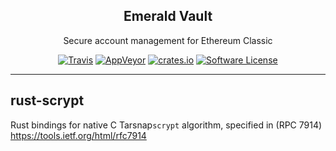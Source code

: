 <p align="center">
  <h2 align="center">Emerald Vault</a></h3>
  <p align="center">Secure account management for Ethereum Classic</a></p>
  <p align="center">
    <a href="https://travis-ci.org/r8d8/rust-scrypt"><img alt="Travis" src="https://img.shields.io/travis/r8d8/rust-scrypt/master.svg?style=flat-square"></a>
    <a href="https://ci.appveyor.com/project/r8d8/rust-scrypt-dgg5i"><img alt="AppVeyor" src="https://ci.appveyor.com/api/projects/status/m5uvg5yytn6q51qn?svg=true"></a>
    <a href="https://crates.io/crates/rust-scrypt"><img alt="crates.io" src="https://img.shields.io/crates/v/rust-scrypt.svg?style=flat-square"></a>
    <a href="LICENSE"><img alt="Software License" src="https://img.shields.io/badge/License-Apache%202.0-blue.svg?style=flat-square&maxAge=2592000"></a>
  </p>
</p>

---

## rust-scrypt
Rust bindings for native C Tarsnap`scrypt` algorithm,
specified in (RPC 7914) https://tools.ietf.org/html/rfc7914
